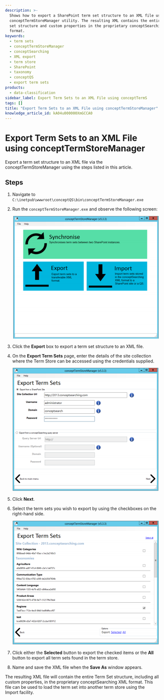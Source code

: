 ```yaml
---
description: >-
  Shows how to export a SharePoint term set structure to an XML file using the
  conceptTermStoreManager utility. The resulting XML contains the entire term
  set structure and custom properties in the proprietary conceptSearching XML
  format.
keywords:
  - term sets
  - conceptTermStoreManager
  - conceptSearching
  - XML export
  - term store
  - SharePoint
  - taxonomy
  - conceptQS
  - export term sets
products:
  - data-classification
sidebar_label: Export Term Sets to an XML File using conceptTermS
tags: []
title: "Export Term Sets to an XML File using conceptTermStoreManager"
knowledge_article_id: kA04u000000XmGCCA0
---
```


# Export Term Sets to an XML File using conceptTermStoreManager

Export a term set structure to an XML file via the conceptTermStoreManager using the steps listed in this article.

## Steps

1. Navigate to `C:\inetpub\wwwroot\conceptQS\bin\conceptTermStoreManager.exe`
2. Run the `conceptTermStoreManager.exe` and observe the following screen:

   ![User-added image](images/ka04u000000HdFy_0EM4u000001rAT5.png)

3. Click the **Export** box to export a term set structure to an XML file.
4. On the **Export Term Sets** page, enter the details of the site collection where the Term Store can be accessed using the credentials supplied.

   ![User-added image](images/ka04u000000HdFy_0EM4u000001rAV6.png)

5. Click **Next**.
6. Select the term sets you wish to export by using the checkboxes on the right-hand side.

   ![User-added image](images/ka04u000000HdFy_0EM4u000001rAVB.png)

7. Click either the **Selected** button to export the checked items or the **All** button to export all term sets found in the term store.
8. Name and save the XML file when the **Save As** window appears.

The resulting XML file will contain the entire Term Set structure, including all custom properties, in the proprietary conceptSearching XML format. This file can be used to load the term set into another term store using the Import facility.
